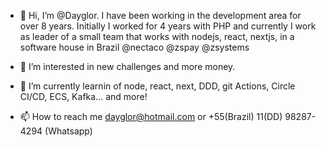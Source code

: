 - 👋 Hi, I’m @Dayglor. I have been working in the development area for over 8 years. Initially I worked for 4 years with PHP and currently I work as leader of a small team that works with nodejs, react, nextjs, in a software house in Brazil @nectaco @zspay @zsystems

- 👀 I’m interested in new challenges and more money.
- 🌱 I’m currently learnin of node, react, next, DDD, git Actions, Circle CI/CD, ECS, Kafka... and more! 
- 📫 How to reach me dayglor@hotmail.com or +55(Brazil) 11(DD) 98287-4294 (Whatsapp)

<!---
Dayglor/Dayglor is a ✨ special ✨ repository because its `README.md` (this file) appears on your GitHub profile.
You can click the Preview link to take a look at your changes.
--->
